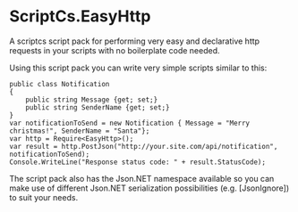 ScriptCs.EasyHttp
=================

A scriptcs script pack for performing very easy and declarative http requests in your scripts with no boilerplate code needed.

Using this script pack you can write very simple scripts similar to this:


	public class Notification
	{
		public string Message {get; set;}
		public string SenderName {get; set;}
	}
	var notificationToSend = new Notification { Message = "Merry christmas!", SenderName = "Santa"};
	var http = Require<EasyHttp>();
	var result = http.PostJson("http://your.site.com/api/notification", notificationToSend);
	Console.WriteLine("Response status code: " + result.StatusCode);


The script pack also has the Json.NET namespace available so you can make use of different Json.NET serialization possibilities (e.g. [JsonIgnore]) to suit your needs. 
